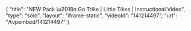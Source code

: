 {
    "title": "NEW Pack \u2018n Go Trike | Little Tikes | Instructional Video",
    "type": "solo",
    "layout": "iframe-static",
    "videoId": "141214497",
    "url": "\/tvpembed\/141214497"
}